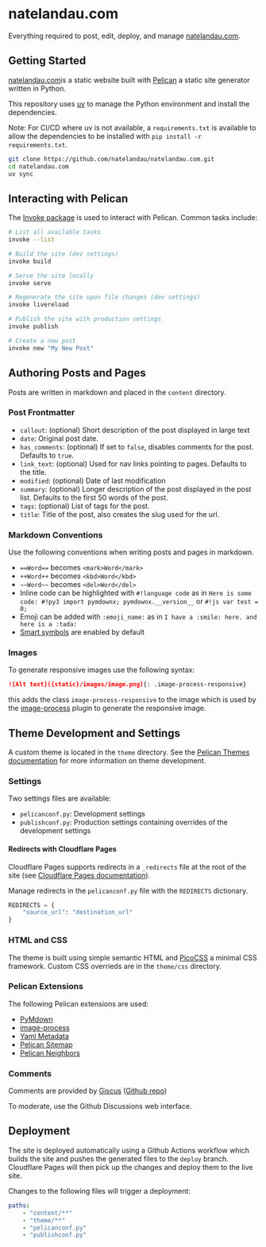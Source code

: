 # natelandau.com

Everything required to post, edit, deploy, and manage [natelandau.com](https://natelandau.com).

## Getting Started
[natelandau.com](https://natelandau.com)is a static website built with [Pelican](https://docs.getpelican.com/en/latest/) a static site generator written in Python.

This repository uses [uv](https://docs.astral.sh/uv/) to manage the Python environment and install the dependencies.

Note: For CI/CD where uv is not available, a `requirements.txt` is available to allow the dependencies to be installed with `pip install -r requirements.txt`.

```bash
git clone https://github.com/natelandau/natelandau.com.git
cd natelandau.com
uv sync
```

## Interacting with Pelican

The [Invoke package](https://www.pyinvoke.org/) is used to interact with Pelican. Common tasks include:

```bash
# List all available tasks
invoke --list

# Build the site (dev settings)
invoke build

# Serve the site locally
invoke serve

# Regenerate the site upon file changes (dev settings)
invoke livereload

# Publish the site with production settings
invoke publish

# Create a new post
invoke new "My New Post"
```

## Authoring Posts and Pages

Posts are written in markdown and placed in the `content` directory.

### Post Frontmatter

-   `callout`: (optional) Short description of the post displayed in large text
-   `date`: Original post date.
-   `has_comments`: (optional) If set to `false`, disables comments for the post. Defaults to `true`.
-   `link_text`: (optional) Used for nav links pointing to pages. Defaults to the title.
-   `modified`: (optional) Date of last modification
-   `summary`: (optional) Longer description of the post displayed in the post list. Defaults to the first 50 words of the post.
-   `tags`: (optional) List of tags for the post.
-   `title`: Title of the post, also creates the slug used for the url.


### Markdown Conventions

Use the following conventions when writing posts and pages in markdown.

-   `==Word==` becomes `<mark>Word</mark>`
-   `++Word++` becomes `<kbd>Word</kbd>`
-   `~~Word~~` becomes `<del>Word</del>`
-   Inline code can be highlighted with `#!language code` as in `Here is some code: #!py3 import pymdownx; pymdownx.__version__` or `#!js var test = 0;`
-   Emoji can be added with `:emoji_name:` as in `I have a :smile: here. and here is a :tada:`
-   [Smart symbols](https://facelessuser.github.io/pymdown-extensions/extensions/smartsymbols/) are enabled by default

### Images

To generate responsive images use the following syntax:

```markdown
![Alt text]({static}/images/image.png){: .image-process-responsive}
```

this adds the class `image-process-responsive` to the image which is used by the [image-process](https://github.com/pelican-plugins/image-process) plugin to generate the responsive image.

## Theme Development and Settings

A custom theme is located in the `theme` directory. See the [Pelican Themes documentation](https://docs.getpelican.com/en/latest/themes.html) for more information on theme development.

### Settings

Two settings files are available:

-   `pelicanconf.py`: Development settings
-   `publishconf.py`: Production settings containing overrides of the development settings

#### Redirects with Cloudflare Pages

Cloudflare Pages supports redirects in a `_redirects` file at the root of the site (see [Cloudflare Pages documentation](https://developers.cloudflare.com/pages/configuration/redirects/)).

Manage redirects in the `pelicanconf.py` file with the `REDIRECTS` dictionary.

```python
REDIRECTS = {
    "source_url": "destination_url"
}
```

### HTML and CSS
The theme is built using simple semantic HTML and [PicoCSS](https://picocss.com/) a minimal CSS framework.  Custom CSS overrieds are in the `theme/css` directory.

### Pelican Extensions

The following Pelican extensions are used:
-   [PyMdown](https://facelessuser.github.io/pymdown-extensions/extensions/arithmatex/)
-   [image-process](https://github.com/pelican-plugins/image-process)
-   [Yaml Metadata](https://github.com/pelican-plugins/yaml-metadata)
-   [Pelican Sitemap](https://github.com/pelican-plugins/sitemap)
-   [Pelican Neighbors](https://github.com/pelican-plugins/neighbors)

### Comments

Comments are provided by [Giscus](https://giscus.app/) ([Github repo](https://github.com/giscus/giscus))

To moderate, use the Github Discussions web interface.

## Deployment

The site is deployed automatically using a Github Actions workflow which builds the site and pushes the generated files to the `deploy` branch. Cloudflare Pages will then pick up the changes and deploy them to the live site.

Changes to the following files will trigger a deployment:
```yaml
paths:
    - "content/**"
    - "theme/**"
    - "pelicanconf.py"
    - "publishconf.py"
```
